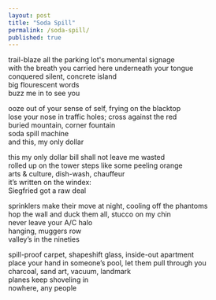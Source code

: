 ```yaml
---
layout: post
title: "Soda Spill"
permalink: /soda-spill/
published: true
---
```


trail-blaze all the parking lot's monumental signage  
with the breath you carried here underneath your tongue  
conquered silent, concrete island   
big flourescent words  
buzz me in to see you  
  
ooze out of your sense of self, frying on the blacktop  
lose your nose in traffic holes; cross against the red  
buried mountain, corner fountain   
soda spill machine  
and this, my only dollar  
  
this my only dollar bill shall not leave me wasted  
rolled up on the tower steps like some peeling orange  
arts & culture, dish-wash, chauffeur   
it’s written on the windex:  
Siegfried got a raw deal  
  
sprinklers make their move at night, cooling off the phantoms  
hop the wall and duck them all, stucco on my chin  
never leave your A/C halo  
hanging, muggers row  
valley’s in the nineties  
  
spill-proof carpet, shapeshift glass, inside-out apartment  
place your hand in someone’s pool, let them pull through you  
charcoal, sand art, vacuum, landmark  
planes keep shoveling in  
nowhere, any people  



